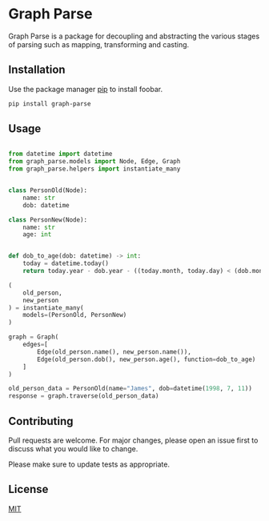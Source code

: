 # Graph Parse

Graph Parse is a package for decoupling and abstracting the various stages of parsing such as mapping, transforming and casting.

## Installation

Use the package manager [pip](https://pip.pypa.io/en/stable/) to install foobar.

```bash
pip install graph-parse
```

## Usage

```python

from datetime import datetime
from graph_parse.models import Node, Edge, Graph
from graph_parse.helpers import instantiate_many


class PersonOld(Node):
    name: str 
    dob: datetime

class PersonNew(Node):
    name: str 
    age: int


def dob_to_age(dob: datetime) -> int:
    today = datetime.today()
    return today.year - dob.year - ((today.month, today.day) < (dob.month, dob.day))

(
    old_person, 
    new_person
) = instantiate_many(
    models=(PersonOld, PersonNew)
)

graph = Graph(
    edges=[
        Edge(old_person.name(), new_person.name()),
        Edge(old_person.dob(), new_person.age(), function=dob_to_age)
    ]
)

old_person_data = PersonOld(name="James", dob=datetime(1998, 7, 11))
response = graph.traverse(old_person_data)
```

## Contributing
Pull requests are welcome. For major changes, please open an issue first to discuss what you would like to change.

Please make sure to update tests as appropriate.

## License
[MIT](https://opensource.org/licenses/MIT)